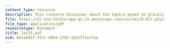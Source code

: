 ```yaml
---
content_type: resource
description: This rseource discusses about the topics based on gravity.
file: https://ol-ocw-studio-app-qa.s3.amazonaws.com/courses/8-01l-physics-i-classical-mechanics-fall-2005/b61ab95ff57cd6641f071823ff1ecfee_lec23.pdf
file_type: application/pdf
resourcetype: Document
title: lec23.pdf
uid: b61ab95f-f57c-d664-1f07-1823ff1ecfee
---
```

